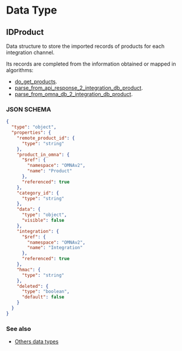# Data Type

## IDProduct

Data structure to store the imported records of products for each integration channel.

Its records are completed from the information obtained or mapped in algorithms: 

* [do_get_products](../action-algorithms/do_get_products.md).
* [parse_from_api_response_2_integration_db_product](../parser-algorithms/parse_from_api_response_2_integration_db_product.md).
* [parse_from_omna_db_2_integration_db_product](../parser-algorithms/parse_from_omna_db_2_integration_db_product.md).
    
### JSON SCHEMA
```json
{
  "type": "object",
  "properties": {
    "remote_product_id": {
      "type": "string"
    },
    "product_in_omna": {
      "$ref": {
        "namespace": "OMNAv2",
        "name": "Product"
      },
      "referenced": true
    },
    "category_id": {
      "type": "string"
    },
    "data": {
      "type": "object",
      "visible": false
    },
    "integration": {
      "$ref": {
        "namespace": "OMNAv2",
        "name": "Integration"
      },
      "referenced": true
    },
    "hmac": {
      "type": "string"
    },
    "deleted": {
      "type": "boolean",
      "default": false
    }
  }
}
```

### See also
* [Others data types](overview?id=IDProduct)